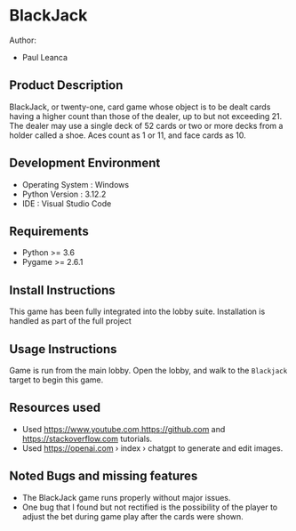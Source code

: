BlackJack
=========

Author: 
- Paul Leanca

Product Description
-------------------

BlackJack, or twenty-one, card game whose object is to be dealt cards having a higher count than those of the dealer, up to but not exceeding 21. The dealer may use a single deck of 52 cards or two or more decks from a holder called a shoe. Aces count as 1 or 11, and face cards as 10.

Development Environment
-----------------------

- Operating System : Windows
- Python Version : 3.12.2
- IDE : Visual Studio Code

Requirements
------------

- Python >= 3.6
- Pygame >= 2.6.1

Install Instructions
--------------------

This game has been fully integrated into the lobby suite.
Installation is handled as part of the full project

Usage Instructions
------------------

Game is run from the main lobby. 
Open the lobby, and walk to the `Blackjack` target to begin this game.

Resources used
--------------

- Used https://www.youtube.com,https://github.com and https://stackoverflow.com tutorials.   
- Used https://openai.com › index › chatgpt  to generate and edit images.   
 
Noted Bugs and missing features
-------------------------------

- The BlackJack game runs properly without major issues.
- One bug that I found but not rectified is the possibility of the player to adjust the bet during game play after the cards were shown.
